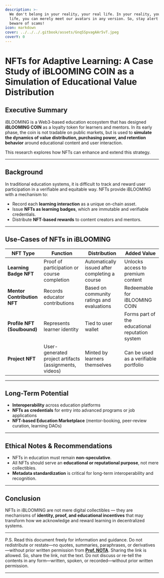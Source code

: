 ```yaml
---
description: >-
  We don't belong in your reality, your real life. In your reality, your real
  life, you can merely meet our avatars in any version. So, stay alert and
  beware of scams!
icon: markdown
cover: ../../../.gitbook/assets/GnqSSpvagAAr5vT.jpeg
coverY: 0
---
```


# NFTs for Adaptive Learning: A Case Study of iBLOOMING COIN as a Simulation of Educational Value Distribution

## Executive Summary

iBLOOMING is a Web3-based education ecosystem that has designed **iBLOOMING COIN** as a loyalty token for learners and mentors. In its early phase, the coin is not tradable on public markets, but is used to **simulate the dynamics of value distribution, purchasing power, and retention behavior** around educational content and user interaction.

This research explores how NFTs can enhance and extend this strategy.

---

## Background

In traditional education systems, it is difficult to track and reward user participation in a verifiable and equitable way. NFTs provide iBLOOMING with a mechanism to:

- Record each **learning interaction** as a unique on-chain asset.
- Issue **NFTs as learning badges**, which are immutable and verifiable credentials.
- Distribute **NFT-based rewards** to content creators and mentors.

---

## Use-Cases of NFTs in iBLOOMING

| NFT Type | Function | Distribution | Added Value |
|----------|----------|--------------|-------------|
| **Learning Badge NFT** | Proof of participation or course completion | Automatically issued after completing a course | Unlocks access to premium content |
| **Mentor Contribution NFT** | Records educator contributions | Based on community ratings and evaluations | Redeemable for iBLOOMING COIN |
| **Profile NFT (Soulbound)** | Represents learner identity | Tied to user wallet | Forms part of the educational reputation system |
| **Project NFT** | User-generated project artifacts (assignments, videos) | Minted by learners themselves | Can be used as a verifiable portfolio |

---

## Long-Term Potential

- **Interoperability** across education platforms
- **NFTs as credentials** for entry into advanced programs or job applications
- **NFT-based Education Marketplace** (mentor-booking, peer-review curation, learning DAOs)

---

## Ethical Notes & Recommendations

- NFTs in education must remain **non-speculative**.
- All NFTs should serve an **educational or reputational purpose**, not mere collectibles.
- **Metadata standardization** is critical for long-term interoperability and recognition.

---

## Conclusion

NFTs in iBLOOMING are not mere digital collectibles — they are mechanisms of **identity, proof, and educational incentives** that may transform how we acknowledge and reward learning in decentralized systems.

---

P.S. Read this document freely for information and guidance. Do not redistribute or restate—no quotes, summaries, paraphrases, or derivatives—without prior written permission from [**Prof. NOTA**](https://nota.endhonesa.com/). Sharing the link is allowed. So, share the link, not the text. Do not discuss or re-tell the contents in any form—written, spoken, or recorded—without prior written permission.

---

